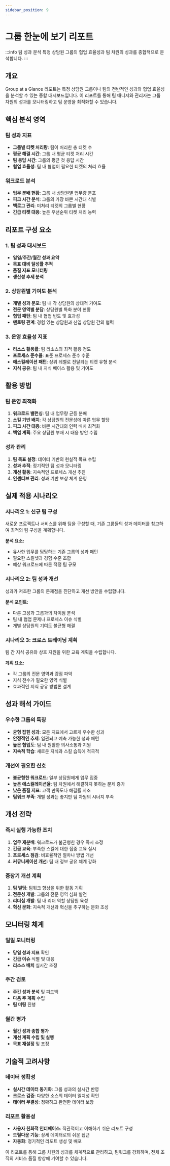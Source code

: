 ```yaml
---
sidebar_position: 9
---
```


# 그룹 한눈에 보기 리포트

:::info 팀 성과 분석
특정 상담원 그룹의 협업 효율성과 팀 차원의 성과를 종합적으로 분석합니다.
:::

## 개요

Group at a Glance 리포트는 특정 상담원 그룹이나 팀의 전반적인 성과와 협업 효율성을 분석할 수 있는 종합 대시보드입니다. 이 리포트를 통해 팀 매니저와 관리자는 그룹 차원의 성과를 모니터링하고 팀 운영을 최적화할 수 있습니다.

## 핵심 분석 영역

### 팀 성과 지표
- **그룹별 티켓 처리량**: 팀이 처리한 총 티켓 수
- **평균 해결 시간**: 그룹 내 평균 티켓 처리 시간
- **팀 응답 시간**: 그룹의 평균 첫 응답 시간
- **협업 효율성**: 팀 내 협업이 필요한 티켓의 처리 효율

### 워크로드 분석
- **업무 분배 현황**: 그룹 내 상담원별 업무량 분포
- **피크 시간 분석**: 그룹의 가장 바쁜 시간대 식별
- **백로그 관리**: 미처리 티켓의 그룹별 현황
- **긴급 티켓 대응**: 높은 우선순위 티켓 처리 능력

## 리포트 구성 요소

### 1. 팀 성과 대시보드
- **일일/주간/월간 성과 요약**
- **목표 대비 달성률 추적**
- **품질 지표 모니터링**
- **생산성 추세 분석**

### 2. 상담원별 기여도 분석
- **개별 성과 분포**: 팀 내 각 상담원의 상대적 기여도
- **전문 영역별 분담**: 상담원별 특화 분야 현황
- **협업 패턴**: 팀 내 협업 빈도 및 효과성
- **멘토링 관계**: 경험 있는 상담원과 신입 상담원 간의 협력

### 3. 운영 효율성 지표
- **리소스 활용률**: 팀 리소스의 최적 활용 정도
- **프로세스 준수율**: 표준 프로세스 준수 수준
- **에스컬레이션 패턴**: 상위 레벨로 전달되는 티켓 유형 분석
- **지식 공유**: 팀 내 지식 베이스 활용 및 기여도

## 활용 방법

### 팀 운영 최적화
1. **워크로드 밸런싱**: 팀 내 업무량 균등 분배
2. **스킬 기반 배치**: 각 상담원의 전문성에 따른 업무 할당
3. **피크 시간 대응**: 바쁜 시간대의 인력 배치 최적화
4. **백업 계획**: 주요 상담원 부재 시 대응 방안 수립

### 성과 관리
1. **팀 목표 설정**: 데이터 기반의 현실적 목표 수립
2. **성과 추적**: 정기적인 팀 성과 모니터링
3. **개선 활동**: 지속적인 프로세스 개선 추진
4. **인센티브 관리**: 성과 기반 보상 체계 운영

## 실제 적용 시나리오

### 시나리오 1: 신규 팀 구성
새로운 프로젝트나 서비스를 위해 팀을 구성할 때, 기존 그룹들의 성과 데이터를 참고하여 최적의 팀 구성을 계획합니다.

**분석 요소:**
- 유사한 업무를 담당하는 기존 그룹의 성과 패턴
- 필요한 스킬셋과 경험 수준 조합
- 예상 워크로드에 따른 적정 팀 규모

### 시나리오 2: 팀 성과 개선
성과가 저조한 그룹의 문제점을 진단하고 개선 방안을 수립합니다.

**분석 포인트:**
- 다른 고성과 그룹과의 차이점 분석
- 팀 내 협업 문제나 프로세스 이슈 식별
- 개별 상담원의 기여도 불균형 해결

### 시나리오 3: 크로스 트레이닝 계획
팀 간 지식 공유와 상호 지원을 위한 교육 계획을 수립합니다.

**계획 요소:**
- 각 그룹의 전문 영역과 강점 파악
- 지식 전수가 필요한 영역 식별
- 효과적인 지식 공유 방법론 설계

## 성과 해석 가이드

### 우수한 그룹의 특징
- **균형 잡힌 성과**: 모든 지표에서 고르게 우수한 성과
- **안정적인 추세**: 일관되고 예측 가능한 성과 패턴
- **높은 협업도**: 팀 내 원활한 의사소통과 지원
- **지속적 학습**: 새로운 지식과 스킬 습득에 적극적

### 개선이 필요한 신호
- **불균형한 워크로드**: 일부 상담원에게 업무 집중
- **높은 에스컬레이션율**: 팀 차원에서 해결하지 못하는 문제 증가
- **낮은 품질 지표**: 고객 만족도나 해결률 저조
- **팀워크 부족**: 개별 성과는 좋지만 팀 차원의 시너지 부족

## 개선 전략

### 즉시 실행 가능한 조치
1. **업무 재분배**: 워크로드가 불균형한 경우 즉시 조정
2. **긴급 교육**: 부족한 스킬에 대한 집중 교육 실시
3. **프로세스 점검**: 비효율적인 절차나 방법 개선
4. **커뮤니케이션 개선**: 팀 내 정보 공유 체계 강화

### 중장기 개선 계획
1. **팀 빌딩**: 팀워크 향상을 위한 활동 기획
2. **전문성 개발**: 그룹의 전문 영역 심화 발전
3. **리더십 개발**: 팀 내 리더 역할 상담원 육성
4. **혁신 문화**: 지속적 개선과 혁신을 추구하는 문화 조성

## 모니터링 체계

### 일일 모니터링
- **당일 성과 지표** 확인
- **긴급 이슈** 식별 및 대응
- **리소스 배치** 실시간 조정

### 주간 검토
- **주간 성과 분석** 및 피드백
- **다음 주 계획** 수립
- **팀 미팅** 진행

### 월간 평가
- **월간 성과 종합 평가**
- **개선 계획 수립 및 실행**
- **목표 재설정** 및 조정

## 기술적 고려사항

### 데이터 정확성
- **실시간 데이터 동기화**: 그룹 성과의 실시간 반영
- **크로스 검증**: 다양한 소스의 데이터 일치성 확인
- **데이터 무결성**: 정확하고 완전한 데이터 보장

### 리포트 활용성
- **사용자 친화적 인터페이스**: 직관적이고 이해하기 쉬운 리포트 구성
- **드릴다운 기능**: 상세 데이터로의 쉬운 접근
- **자동화**: 정기적인 리포트 생성 및 배포

이 리포트를 통해 그룹 차원의 성과를 체계적으로 관리하고, 팀워크를 강화하며, 전체 조직의 서비스 품질 향상에 기여할 수 있습니다.